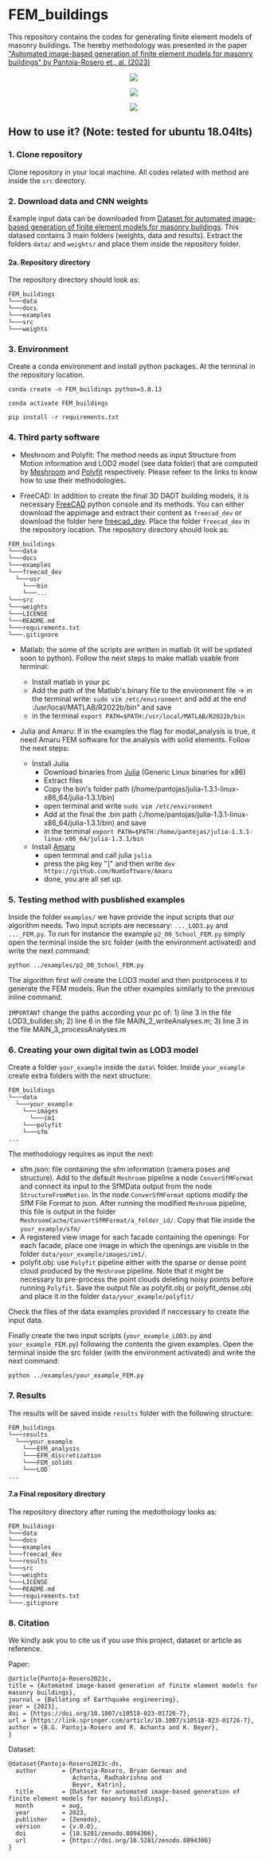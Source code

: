# FEM_buildings

This repository contains the codes for generating finite element models of masonry buildings. The hereby methodology was presented in the paper ["Automated image-based generation of finite element models for masonry buildings" by Pantoja-Rosero et., al. (2023)](https://doi.org/10.1007/s10518-023-01726-7)

<p align="center">
  <img src=docs/images/fem_01.png>
</p>

<p align="center">
  <img src=docs/images/fem_02.png>
</p>

<p align="center">
  <img src=docs/images/fem_03.png>
</p>

## How to use it? (Note: tested for ubuntu 18.04lts)

### 1. Clone repository

Clone repository in your local machine. All codes related with method are inside the `src` directory.

### 2. Download data and CNN weights

Example input data can be downloaded from [Dataset for automated image-based generation of finite element models for masonry buildings](https://doi.org/10.5281/zenodo.8094306). This datased contains 3 main folders (weights, data and results). Extract the folders `data/` and `weights/` and place them inside the repository folder.

#### 2a. Repository directory

The repository directory should look as:

```
FEM_buildings
└───data
└───docs
└───examples
└───src
└───weights
```

### 3. Environment

Create a conda environment and install python packages. At the terminal in the repository location.

`conda create -n FEM_buildings python=3.8.13`

`conda activate FEM_buildings `

`pip install -r requirements.txt`

### 4. Third party software

- Meshroom and Polyfit: The method needs as input Structure from Motion information and LOD2 model (see data folder) that are computed by [Meshroom](https://github.com/alicevision/meshroom) and [Polyfit](https://github.com/LiangliangNan/PolyFit) respectively. Please refeer to the links to know how to use their methodologies.

- FreeCAD: In addition to create the final 3D DADT building models, it is necessary [FreeCAD](https://www.freecadweb.org/downloads.php) python console and its methods. You can either download the appimage and extract their content as `freecad_dev` or download the folder here [freecad_dev](https://drive.google.com/file/d/1LvjPHkhyo_gdBkCyHqN6uEqLqCGaB3vG/view?usp=sharing). Place the folder `freecad_dev` in the repository location. The repository directory should look as:

```
FEM_buildings
└───data
└───docs
└───examples
└───freecad_dev
  └───usr
    └───bin
    └───...
└───src
└───weights
└───LICENSE
└───README.md
└───requirements.txt
└───.gitignore
```

- Matlab: the some of the scripts are written in matlab (it will be updated soon to python). Follow the next steps to make matlab usable from terminal:

  - Install matlab in your pc
  - Add the path of the Matlab's binary file to the environment file -> in the terminal write: `sudo vim /etc/environment` and add at the end :/usr/local/MATLAB/R2022b/bin" and save
  - in the terminal `export PATH=$PATH:/usr/local/MATLAB/R2022b/bin`

- Julia and Amaru: If in the examples the flag for modal_analysis is true, it need Amaru FEM software for the analysis with solid elements. Follow the next steps:
  - Install Julia
    - Download binaries from [Julia](https://julialang.org/downloads/) (Generic Linux binaries for x86)
    - Extract files
    - Copy the bin's folder path (/home/pantojas/julia-1.3.1-linux-x86_64/julia-1.3.1/bin)
    - open terminal and write `sudo vim /etc/environment`
    - Add at the final the :bin path (:/home/pantojas/julia-1.3.1-linux-x86_64/julia-1.3.1/bin) and save
    - in the terminal `export PATH=$PATH:/home/pantojas/julia-1.3.1-linux-x86_64/julia-1.3.1/bin`
  - Install [Amaru](https://github.com/NumSoftware/Amaru.jl)
    - open terminal and call julia `julia`
    - press the pkg key "]" and then write `dev https://github.com/NumSoftware/Amaru`
    - done, you are all set up.

### 5. Testing method with pusblished examples

Inside the folder `examples/` we have provide the input scripts that our algorithm needs. Two input scripts are necessary: `..._LOD3.py` and `..._FEM.py`. To run for instance the example `p2_00_School_FEM.py` simply open the terminal inside the src folder (with the environment activated) and write the next command:

`python ../examples/p2_00_School_FEM.py`

The algorithm first will create the LOD3 model and then postprocess it to generate the FEM models. Run the other examples similarly to the previous inline command.

`IMPORTANT` change the paths according your pc of: 1) line 3 in the file LOD3_builder.sh; 2) line 6 in the file MAIN_2_writeAnalyses.m; 3) line 3 in the file MAIN_3_processAnalyses.m

### 6. Creating your own digital twin as LOD3 model

Create a folder `your_example` inside the `data\` folder. Inside `your_example` create extra folders with the next structure:

```
FEM_buildings
└───data
  └───your_example
    └───images
      └───im1
    └───polyfit
    └───sfm
...
```

The methodology requires as input the next:

- sfm.json: file containing the sfm information (camera poses and structure). Add to the default `Meshroom` pipeline a node `ConverSfMFormat` and connect its input to the SfMData output from the node `StructureFromMotion`. In the node `ConverSfMFormat` options modify the SfM File Format to json. After running the modified `Meshroom` pipeline, this file is output in the folder `MeshroomCache/ConvertSfMFormat/a_folder_id/`. Copy that file inside the `your_example/sfm/`
- A registered view image for each facade containing the openings: For each facade, place one image in which the openings are visible in the folder `data/your_example/images/im1/`.
- polyfit.obj: use `Polyfit` pipeline either with the sparse or dense point cloud produced by the `Meshroom` pipeline. Note that it might be necessary to pre-process the point clouds deleting noisy points before running `Polyfit`. Save the output file as polyfit.obj or polyfit_dense.obj and place it in the folder `data/your_example/polyfit/`

Check the files of the data examples provided if neccessary to create the input data.

Finally create the two input scripts (`your_example_LOD3.py` and `your_example_FEM.py`) following the contents the given examples. Open the terminal inside the src folder (with the environment activated) and write the next command:

`python ../examples/your_example_FEM.py`

### 7. Results

The results will be saved inside `results` folder with the following structure:

```
FEM_buildings
└───results
  └───your_example
    └───EFM_analysis
    └───EFM_discretization
    └───FEM_solids
    └───LOD
...
```

#### 7.a Final repository directory

The repository directory after runing the medothology looks as:

```
FEM_buildings
└───data
└───docs
└───examples
└───freecad_dev
└───results
└───src
└───weights
└───LICENSE
└───README.md
└───requirements.txt
└───.gitignore
```

### 8. Citation

We kindly ask you to cite us if you use this project, dataset or article as reference.

Paper:

```
@article{Pantoja-Rosero2023c,
title = {Automated image-based generation of finite element models for masonry buildings},
journal = {Bulleting of Earthquake engineering},
year = {2023},
doi = {https://doi.org/10.1007/s10518-023-01726-7},
url = {https://link.springer.com/article/10.1007/s10518-023-01726-7},
author = {B.G. Pantoja-Rosero and R. Achanta and K. Beyer},
}
```

Dataset:

```
@dataset{Pantoja-Rosero2023c-ds,
  author       = {Pantoja-Rosero, Bryan German and
                  Achanta, Radhakrishna and
                  Beyer, Katrin},
  title        = {Dataset for automated image-based generation of finite element models for masonry buildings},
  month        = aug,
  year         = 2023,
  publisher    = {Zenodo},
  version      = {v.0.0},
  doi          = {10.5281/zenodo.8094306},
  url          = {https://doi.org/10.5281/zenodo.8094306}
}
```
